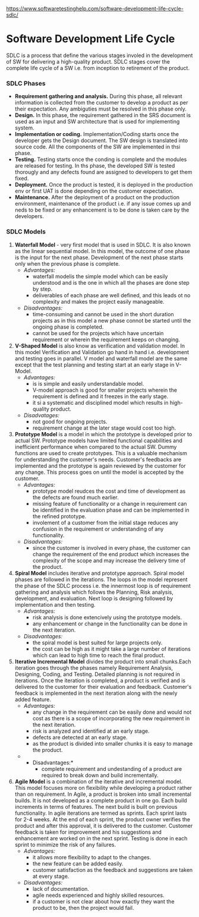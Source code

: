 https://www.softwaretestinghelp.com/software-development-life-cycle-sdlc/

# Software Development Life Cycle
SDLC is a process that define the various stages involed in the development of SW for delivering a high-quality product. SDLC stages cover the complete life cycle of a SW i.e. from inception to retirement of the product.

### SDLC Phases
- **Requirement gathering and analysis.** During this phase, all relevant information is collected from the customer to develop a product as per their expectation. Any ambiguties must be resolved in this phase only.
- **Design.** In this phase, the requirement gathered in the SRS document is used as an input and SW architecture that is used for implementing system.
- **Implementation or coding.** Implementation/Coding starts once the developer gets the Design document. The SW design is translated into source code. All the components of the SW are implemented in thsi phase.
- **Testing.** Testing starts once the conding is complete and the modules are released for testing. In ths phase, the developed SW is tested thorougly and any defects found are assigned to developers to get them fixed.
- **Deployment.** Once the product is tested, it is deployed in the production env or first UAT is done depending on the customer expectation.
- **Maintenance.** After the deployment of a product on the production environment, maintenance of the product i.e. if any issue comes up and neds to be fixed or any enhancement is to be done is taken care by the developers.


### SDLC Models
1. **Waterfall Model** - very first model that is used in SDLC. It is also known as the linear sequential model. In this model, the outcome of one phase is the input for the next phase. Development of the next phase starts only when the previous phase is complete.
    - *Advantages:*
        - waterfall modelis the simple model which can be easily understood and is the one in which all the phases are done step by step.
        - deliverables of each phase are well defined, and this leads ot no complexity and makes the project easily manageable.
    - *Disadvantages:*
        - time-consuming and cannot be used in the short duration projects as in this model a new phase connot be started until the ongoing phase is completed.
        - cannot be used for the projects which have uncertain requirement or wherein the requirement keeps on changing.
2. **V-Shaped Model** is also know as verification and validation model. In this model Verification and Validation go hand in hand i.e. development and testing goes in parallel. V model and waterfall model are the same except that the test planning and testing start at an early stage in V-Model.
    - *Advantages:*
        - is is simple and easily understandable model.
        - V-model approach is good for smaller projects wherein the requirement is defined and it freezes in the early stage.
        - it si a systematic and disciplined model which results in high-quality product.
    - *Disadvatages:*
        - not good for ongoing projects.
        - requirement change at the later stage would cost too high.
3. **Prototype Model** is a model in which the prototype is developed prior to actual SW. Prototype models have limited functional capabilities and inefficient performance when compared to the actual SW. Dummy functions are used to create prototypes. This is a valuable mechanism for understanding the customer's needs. Customer's feedbacks are implemented and the prototype is again reviewed by the customer for any change. This process goes on until the model is accepted by the customer.
    - *Advantages:*
        - prototype model reudces the cost and time of development as the defects are found much earlier.
        - missing feature of functionality or a change in requirement can be identified in the evaluation phase and can be implemented in the refined prototype.
        - involement of a customer from the initial stage reduces any confusion in the requirement or understanding of any functionality.
    - *Disadvantages:*
        - since the customer is involved in every phase, the customer can change the requirement of the end product which increases the complexity of the scope and may increase the delivery time of the product.
4. **Spiral Model** includes iterative and prototype approach. Spiral model phases are followed in the iterations. The loops in the model represent the phase of the SDLC process i.e. the innermost loop is of requirement gathering and analysis which follows the Planning, Risk analysis, development, and evaluation. Next loop is designing followed by implementation and then testing.
    - *Advantages:*
        - risk analysis is done extencively using the prototype models.
        - any enhancement or change in the functionality can be done in the next iteration.
    - *Disadvantages:*
        - the spiral model is best suited for large projects only.
        - the cost can be high as it might take a large number of iterations which can lead to high time to reach the final product.
5. **Iterative Incremental Model** divides the product into small chunks.Each iteration goes through the phases namely Requirement Analysis, Designing, Coding, and Testing. Detailed planning is not required in iterations. Once the iteration is completed, a product is verified and is delivered to the customer for their evaluation and feedback. Customer's feedback is implemented in the next iteration along with the newly added feature.
    - *Advantages:*
        - any change in the requirement can  be easily done and would not cost as there is a scope of incorporating the new requirement in the next iteration.
        - risk is analyzed and identified at an early stage.
        - defects are detected at an early stage.
        - as the product is divided into smaller chunks it is easy to manage the product.
    - * Disadvantages:*
        - complete requirement and undestanding of a product are required to break down and build incrementally.
6. **Agile Model** is a combination of the iterative and incremental model. This model focuses more on flexibility while developing a product rather than on requirement. In Agile, a product is broken into small incremental builds. It is not developed as a complete product in one go. Each build increments in terms of features. The next build is built on previous functionality. In agile iterations are termed as sprints. Each sprint lasts for 2-4 weeks. At the end of each sprint, the product owner verifies the product and after this approval, it is delivered to the customer. Customer feedback is taken for improvement and his suggestions and enhancement are worked on in the next sprint. Testing is done in each sprint to minimize the risk of any failures.
    - *Advantages:*
        - it allows more flexibility to adapt to the changes.
        - the new feature can be added easily.
        - customer satisfaction as the feedback and suggestions are taken at every stage.
    - *Disadvantages:* 
        - lack of documentation.
        - agile needs experienced and highly skilled resources.
        - if a customer is not clear about how exactly they want the product to be, then the project would fail.
